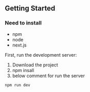 ## Getting Started

### Need to install
- npm
- node
- next.js



First, run the development server:

1. Download the project
2. npm insall
3. below comment for run the server
```bash
npm run dev
```

